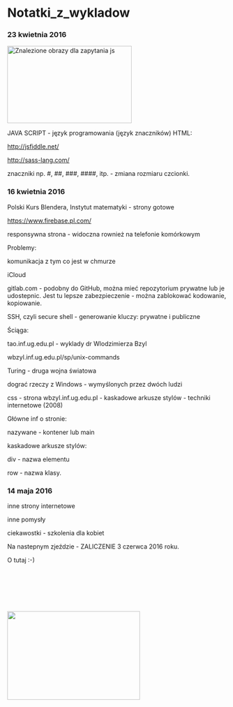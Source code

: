# Notatki_z_wykladow

### 23 kwietnia 2016

<img data-src="https://encrypted-tbn2.gstatic.com/images?q=tbn:ANd9GcS-KHvLCtofn2-rJ__VsAG6FYO08Rq4dY4Fckkfcxilk-_fZ7mj" data-sz="f" name="uq9O3GMALbu7yM:" class="rg_i" alt="Znalezione obrazy dla zapytania js" jsaction="load:str.tbn" onload="google.aft&amp;&amp;google.aft(this)" style="width: 285px; height: 177px; margin-left: 0px; margin-right: 0px; margin-top: 0px;" src="https://encrypted-tbn2.gstatic.com/images?q=tbn:ANd9GcS-KHvLCtofn2-rJ__VsAG6FYO08Rq4dY4Fckkfcxilk-_fZ7mj">

JAVA SCRIPT - język programowania (język znaczników)
HTML: 

http://jsfiddle.net/

http://sass-lang.com/

znaczniki np. #, ##, ###, ####, itp. - zmiana rozmiaru czcionki.


### 16 kwietnia 2016

Polski Kurs Blendera, Instytut matematyki - strony gotowe

https://www.firebase.pl.com/

responsywna strona - widoczna rownież na telefonie komórkowym


Problemy:

  komunikacja z tym co jest w chmurze
  
  iCloud

gitlab.com - podobny do GitHub, można mieć repozytorium prywatne lub je udostepnic. Jest tu lepsze zabezpieczenie - można zablokować kodowanie, kopiowanie.

SSH, czyli secure shell - generowanie kluczy: prywatne i publiczne

Ściąga:

  tao.inf.ug.edu.pl - wyklady dr Wlodzimierza Bzyl

  wbzyl.inf.ug.edu.pl/sp/unix-commands

Turing - druga wojna światowa

dograć rzeczy z Windows - wymyślonych  przez dwóch ludzi

css - strona wbzyl.inf.ug.edu.pl - kaskadowe arkusze stylów - techniki internetowe (2008)

Główne inf o stronie:

  nazywane - kontener lub main

kaskadowe arkusze stylów:

  div - nazwa elementu

  row - nazwa klasy.
  
### 14 maja 2016

inne strony internetowe

inne pomysły

ciekawostki - szkolenia dla kobiet

Na nastepnym zjeździe - ZALICZENIE 3 czerwca 2016 roku.

O tutaj :-)
 
 <img class="irc_mi iGSe2eKBnP2A-pQOPx8XEepE" alt="" style="margin-top: 95px;" src="http://mfi.ug.edu.pl/sites/default/files/styles/adaptive/public/_nodes/budynek/5724/images/budynek54.jpg?itok=MH12yzv7" width="304" height="203">
 


  
  
